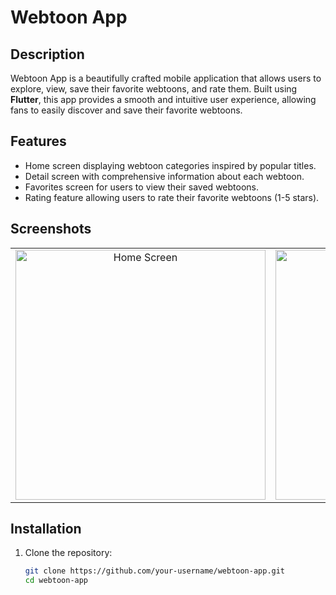 # Webtoon App

## Description
Webtoon App is a beautifully crafted mobile application that allows users to explore, view, save their favorite webtoons, and rate them. Built using **Flutter**, this app provides a smooth and intuitive user experience, allowing fans to easily discover and save their favorite webtoons.

## Features
- Home screen displaying webtoon categories inspired by popular titles.
- Detail screen with comprehensive information about each webtoon.
- Favorites screen for users to view their saved webtoons.
- Rating feature allowing users to rate their favorite webtoons (1-5 stars).

## Screenshots

<table>
  <tr>
    <td align="center">
      <img src="C:\Users\wwwpr\Desktop\Screenshot_1728657335.png" alt="Home Screen" height="400px">
    </td>
    <td align="center">
      <img src="assets/images/detail_screen.png" alt="Detail Screen" height="400px">
    </td>
    <td align="center">
      <img src="assets/images/favorites_screen.png" alt="Favorites Screen" height="400px">
    </td>
    <td align="center">
      <img src="assets/images/rating_feature.png" alt="Rating Feature" height="400px">
    </td>
  </tr>
</table>

## Installation
1. Clone the repository:
   ```bash
   git clone https://github.com/your-username/webtoon-app.git
   cd webtoon-app
